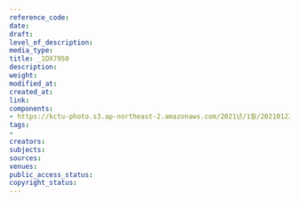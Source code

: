 ```yaml
---
reference_code: 
date: 
draft: 
level_of_description: 
media_type: 
title: _1DX7950
description: 
weight: 
modified_at: 
created_at: 
link: 
components:
- https://kctu-photo.s3.ap-northeast-2.amazonaws.com/2021년/1월/20210122_김진숙+보도행진+희망뚜벅이+20일차/_1DX7950.jpg
tags:
- 
creators: 
subjects: 
sources: 
venues: 
public_access_status: 
copyright_status: 
---
```


